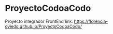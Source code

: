 # ProyectoCodoaCodo
Proyecto integrador FrontEnd
link: https://florencia-oviedo.github.io/ProyectoCodoaCodo/
